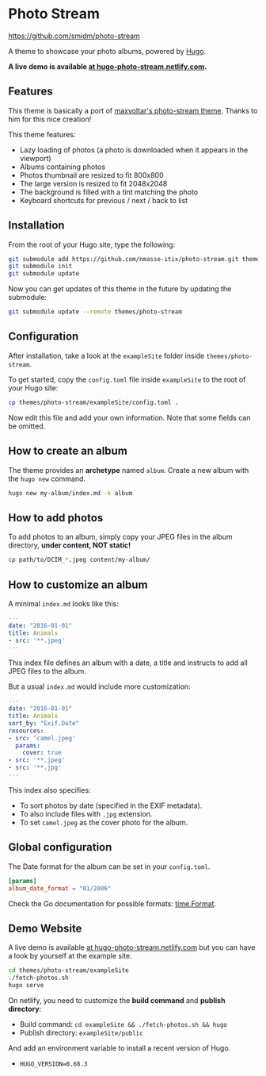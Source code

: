 # Photo Stream

https://github.com/smidm/photo-stream

A theme to showcase your photo albums, powered by [Hugo](https://gohugo.io).

**A live demo is available [at hugo-photo-stream.netlify.com](https://hugo-photo-stream.netlify.com/).**

## Features

This theme is basically a port of [maxvoltar's photo-stream theme](https://github.com/maxvoltar/photo-stream).
Thanks to him for this nice creation!

This theme features:

* Lazy loading of photos (a photo is downloaded when it appears in the viewport)
* Albums containing photos
* Photos thumbnail are resized to fit 800x800
* The large version is resized to fit 2048x2048
* The background is filled with a tint matching the photo
* Keyboard shortcuts for previous / next / back to list

## Installation

From the root of your Hugo site, type the following:

```sh
git submodule add https://github.com/nmasse-itix/photo-stream.git themes/photo-stream
git submodule init
git submodule update
```

Now you can get updates of this theme in the future by updating the submodule:

```sh
git submodule update --remote themes/photo-stream
```

## Configuration

After installation, take a look at the `exampleSite` folder inside `themes/photo-stream`.

To get started, copy the `config.toml` file inside `exampleSite` to the root of your Hugo site:

```sh
cp themes/photo-stream/exampleSite/config.toml .
```

Now edit this file and add your own information. Note that some fields can be omitted.

## How to create an album

The theme provides an **archetype** named `album`.
Create a new album with the `hugo new` command.

```sh
hugo new my-album/index.md -k album
```

## How to add photos

To add photos to an album, simply copy your JPEG files in the album directory, **under content, NOT static!**

```sh
cp path/to/DCIM_*.jpeg content/my-album/
```

## How to customize an album

A minimal `index.md` looks like this:

```yaml
---
date: "2016-01-01"
title: Animals
- src: '**.jpeg'
---
```

This index file defines an album with a date, a title and instructs to add all JPEG files to the album.

But a usual `index.md` would include more customization:

```yaml
---
date: "2016-01-01"
title: Animals
sort_by: "Exif.Date"
resources:
- src: 'camel.jpeg'
  params:
    cover: true
- src: '**.jpeg'
- src: '**.jpg'
---
```

This index also specifies:

* To sort photos by date (specified in the EXIF metadata).
* To also include files with `.jpg` extension.
* To set `camel.jpeg` as the cover photo for the album.

## Global configuration

The Date format for the album can be set in your `config.toml`.

```toml
[params]
album_date_format = "01/2006"
```

Check the Go documentation for possible formats: [time.Format](https://golang.org/pkg/time/#Time.Format).

## Demo Website

A live demo is available [at hugo-photo-stream.netlify.com](https://hugo-photo-stream.netlify.com/) but you can have a look by yourself at the example site.

```sh
cd themes/photo-stream/exampleSite
./fetch-photos.sh
hugo serve
```

On netlify, you need to customize the **build command** and **publish directory**:

* Build command: `cd exampleSite && ./fetch-photos.sh && hugo`
* Publish directory: `exampleSite/public`

And add an environment variable to install a recent version of Hugo.

* `HUGO_VERSION=0.68.3`

